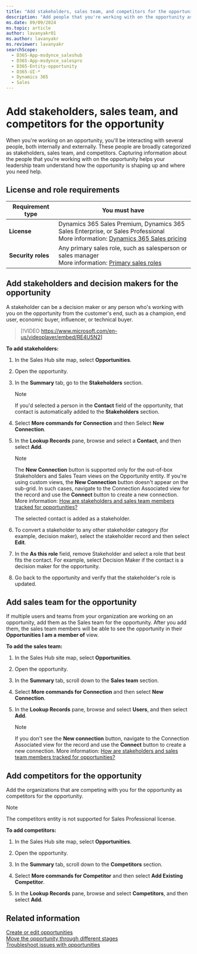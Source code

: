 ```yaml
---
title: "Add stakeholders, sales team, and competitors for the opportunity | MicrosoftDocs"
description: "Add people that you're working with on the opportunity as stakeholders and sales team."
ms.date: 09/09/2024
ms.topic: article
author: lavanyakr01
ms.author: lavanyakr
ms.reviewer: lavanyakr
searchScope: 
  - D365-App-msdynce_saleshub
  - D365-App-msdynce_salespro
  - D365-Entity-opportunity
  - D365-UI-*
  - Dynamics 365
  - Sales
---
```


# Add stakeholders, sales team, and competitors for the opportunity

When you're working on an opportunity, you'll be interacting with several people, both internally and externally. These people are broadly categorized as stakeholders, sales team, and competitors. Capturing information about the people that you're working with on the opportunity helps your leadership team understand how the opportunity is shaping up and where you need help.  

## License and role requirements
| Requirement type | You must have |
|-----------------------|---------|
| **License** | Dynamics 365 Sales Premium, Dynamics 365 Sales Enterprise, or Sales Professional  <br>More information: [Dynamics 365 Sales pricing](https://dynamics.microsoft.com/sales/pricing/) |
| **Security roles** | Any primary sales role, such as salesperson or sales manager<br>  More information: [Primary sales roles](security-roles-for-sales.md#primary-sales-roles)|
 
## Add stakeholders and decision makers for the opportunity

A stakeholder can be a decision maker or any person who's working with you on the opportunity from the customer's end, such as a champion, end user, economic buyer, influencer, or technical buyer.  

> [!VIDEO https://www.microsoft.com/en-us/videoplayer/embed/RE4U5N2]

**To add stakeholders:**

1. In the Sales Hub site map, select **Opportunities**.

1. Open the opportunity.

1. In the **Summary** tab, go to the **Stakeholders** section.
    > [!NOTE]
    > If you'd selected a person in the **Contact** field of the opportunity, that contact is automatically added to the **Stakeholders** section.
    
1. Select **More commands for Connection** and then Select **New Connection**.

1. In the **Lookup Records** pane, browse and select a **Contact**, and then select **Add**.

    > [!NOTE]
    > The **New Connection** button is supported only for the out-of-box Stakeholders and Sales Team views on the Opportunity entity. If you're using custom views, the **New Connection** button doesn't appear on the sub-grid. In such cases, navigate to the Connection Associated view for the record and use the **Connect** button to create a new connection. More information: [How are stakeholders and sales team members tracked for opportunities?](stakeholders-sales-team-members.md)

    The selected contact is added as a stakeholder. 
1. To convert a stakeholder to any other stakeholder category (for example, decision maker), select the stakeholder record and then select **Edit**.
1. In the **As this role** field, remove Stakeholder and select a role that best fits the contact. For example, select Decision Maker if the contact is a decision maker for the opportunity.  
1. Go back to the opportunity and verify that the stakeholder's role is updated.  

## Add sales team for the opportunity

If multiple users and teams from your organization are working on an opportunity, add them as the Sales team for the opportunity. After you add them, the sales team members will be able to see the opportunity in their **Opportunities I am a member of** view.  

**To add the sales team:**

1. In the Sales Hub site map, select **Opportunities**.

1. Open the opportunity.

1. In the **Summary** tab, scroll down to the **Sales team** section.

1. Select **More commands for Connection** and then select **New Connection**.

1. In the **Lookup Records** pane, browse and select **Users**, and then select **Add**.

    > [!NOTE]
    > If you don't see the **New connection** button, navigate to the Connection Associated view for the record and use the **Connect** button to create a new connection. More information: [How are stakeholders and sales team members tracked for opportunities?](stakeholders-sales-team-members.md)


## Add competitors for the opportunity

Add the organizations that are competing with you for the opportunity as competitors for the opportunity.  

> [!NOTE]
> The competitors entity is not supported for Sales Professional license.  

**To add competitors:**

1. In the Sales Hub site map, select **Opportunities**.

1. Open the opportunity.

1. In the **Summary** tab, scroll down to the **Competitors** section.

1. Select **More commands for Competitor** and then select **Add Existing Competitor**.

1. In the **Lookup Records** pane, browse and select **Competitors**, and then select **Add**.

## Related information

[Create or edit opportunities](create-edit-opportunity-sales.md)  
[Move the opportunity through different stages](move-opportunity-stages.md)   
[Troubleshoot issues with opportunities](/troubleshoot/dynamics-365/sales/troubleshoot-opportunities-issues#stakeholder-and-sales-team-subgrids)

